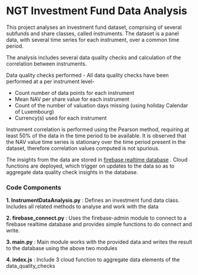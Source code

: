 # NGT Investment Fund Data Analysis

This project analyses an investment fund dataset, comprising of several subfunds and share classes, called instruments.
The dataset is a panel data, with several time series for each instrument, over a common time period.
 
The analysis includes several data quality checks and calculation of the correlation between instruments.

Data quality checks performed -
All data quality checks have been performed at a per instrument level-
* Count number of data points for each instrument
* Mean NAV per share value for each instrument
* Count of the number of valuation days missing (using holiday Calendar of Luxembourg)
* Currency(s) used for each instrument 

Instrument correlation is performed using the Pearson method, requiring at least 50% of the data in the time period to be available.
It is observed that the NAV value time series is stationary over the time period present in the dataset, therefore correlation values 
computed is not spurious.

The insights from the data are stored in [firebase realtime database](https://ngt-cloud-func.firebaseio.com/) . Cloud functions are deployed, which trigger on updates 
to the data so as to aggregate data quality check insights in the database. 
 
### Code Components

**1. InstrumentDataAnalysis.py** :
Defines an investment fund data class. Includes all related methods to analyse and work with the data

**2. firebase_connect.py** :
Uses the firebase-admin module to connect to a firebase realtime database and provides simple functions to do connect and write.

**3. main.py** :
Main module works with the provided data and writes the result to the database using the above two modules

**4. index.js** :
Include 3 cloud function to aggregate data elements of the data_quality_checks 
